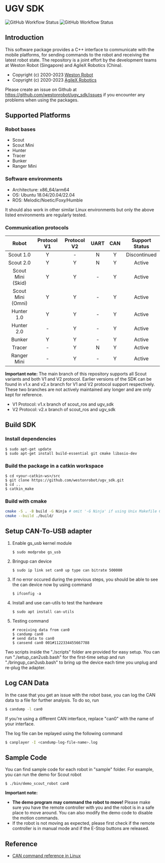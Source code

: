 # UGV SDK

![GitHub Workflow Status](https://github.com/westonrobot/ugv_sdk/workflows/Cpp/badge.svg)
![GitHub Workflow Status](https://github.com/westonrobot/ugv_sdk/workflows/ROS/badge.svg)

## Introduction

This software package provides a C++ interface to communicate with the mobile platforms, for sending commands to the
robot and receiving the latest robot state. The repository is a joint effort by the development teams at Weston Robot (Singapore) and AgileX Robotics (China).

- Copyright (c) 2020-2023 [Weston Robot](https://www.westonrobot.com/)
- Copyright (c) 2020-2023 [AgileX Robotics](http://www.agilex.ai/?lang=zh-cn)


Please create an issue on Github at https://github.com/westonrobot/ugv_sdk/issues if you encounter any problems when
using the packages.

## Supported Platforms

### Robot bases

* Scout
* Scout Mini
* Hunter
* Tracer
* Bunker
* Ranger Mini

### Software environments

* Architecture: x86_64/arm64
* OS: Ubuntu 18.04/20.04/22.04
* ROS: Melodic/Noetic/Foxy/Humble

It should also work in other similar Linux environments but only the above listed environments are regularly tested.

### Communication protocols

|       Robot       | Protocol V1 | Protocol V2 | UART | CAN | Support Status |
|:-----------------:|:-----------:|:-----------:|:----:|:---:|:--------------:|
|     Scout 1.0     |      Y      |      -      |  N   |  Y  |  Discontinued  |
|     Scout 2.0     |      Y      |      Y      |  N   |  Y  |     Active     |
| Scout Mini (Skid) |      Y      |      Y      |  -   |  Y  |     Active     |
| Scout Mini (Omni) |      Y      |      Y      |  -   |  Y  |     Active     |
|    Hunter 1.0     |      Y      |      Y      |  -   |  Y  |     Active     |
|    Hunter 2.0     |      -      |      Y      |  -   |  Y  |     Active     |
|      Bunker       |      Y      |      Y      |  -   |  Y  |     Active     |
|      Tracer       |      -      |      Y      |  N   |  Y  |     Active     |
|    Ranger Mini    |      -      |      Y      |  -   |  Y  |     Active     |

**Important note:** The main branch of this repository supports all Scout variants and both V1 and V2 protocol. Earlier
versions of the SDK can be found in v1.x and v2.x branch for V1 and V2 protocol support respectively. These two branches
are not
actively maintained any longer and are only kept for reference.

* V1 Protocol: v1.x branch of scout_ros and ugv_sdk
* V2 Protocol: v2.x branch of scout_ros and ugv_sdk

## Build SDK

### Install dependencies

```
$ sudo apt-get update
$ sudo apt-get install build-essential git cmake libasio-dev
```

### Build the package in a catkin workspace

```
$ cd <your-catkin-ws>/src
$ git clone https://github.com/westonrobot/ugv_sdk.git
$ cd ..
$ catkin_make
```

### Build with cmake
```sh
cmake -S . -B build -G Ninja # omit '-G Ninja' if using Unix Makefile Generator
cmake --build ./build/
```

## Setup CAN-To-USB adapter

1. Enable gs_usb kernel module
    ```
    $ sudo modprobe gs_usb
    ```
2. Bringup can device
   ```
   $ sudo ip link set can0 up type can bitrate 500000
   ```
3. If no error occured during the previous steps, you should be able to see the can device now by using command
   ```
   $ ifconfig -a
   ```
4. Install and use can-utils to test the hardware
    ```
    $ sudo apt install can-utils
    ```
5. Testing command
    ```
    # receiving data from can0
    $ candump can0
    # send data to can0
    $ cansend can0 001#1122334455667788
    ```

Two scripts inside the "./scripts" folder are provided for easy setup. You can run "./setup_can2usb.bash" for the
first-time setup and run "./bringup_can2usb.bash" to bring up the device each time you unplug and re-plug the adapter.

## Log CAN Data

In the case that you get an issue with the robot base, you can log the CAN data to a file for further analysis. To do
so, run

```bash
$ candump -l can0
```

If you're using a different CAN interface, replace "can0" with the name of your interface.

The log file can be replayed using the following command

```bash
$ canplayer -I <candump-log-file-name>.log
```

## Sample Code

You can find sample code for each robot in "sample" folder. For example, you can run the demo for Scout robot

```
$ ./bin/demo_scout_robot can0
```

**Important note:**

* **The demo program may command the robot to move!** Please make sure you have the remote controller with you and the
  robot is in a safe place to move around. You can also modify the demo code to disable the motion commands.
* If the robot is not moving as expected, please first check if the remote controller is in manual mode and if the
  E-Stop buttons are released.

## Reference

* [CAN command reference in Linux](https://notes.rdu.im/system/linux/canbus/)
